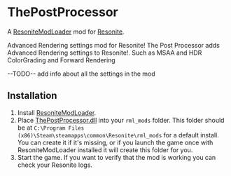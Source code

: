 # ThePostProcessor

A [ResoniteModLoader](https://github.com/resonite-modding-group/ResoniteModLoader) mod for [Resonite](https://resonite.com/).

Advanced Rendering settings mod for Resonite!
The Post Processor adds Advanced Rendering settings to Resonite!. Such as MSAA and HDR ColorGrading and Forward Rendering

--TODO-- add info about all the settings in the mod

## Installation
1. Install [ResoniteModLoader](https://github.com/resonite-modding-group/ResoniteModLoader).
1. Place [ThePostProcessor.dll](https://github.com/0xFLOATINGPOINT/ThePostProcessor/releases/latest/download/ThePostProcessor.dll) into your `rml_mods` folder. This folder should be at `C:\Program Files (x86)\Steam\steamapps\common\Resonite\rml_mods` for a default install. You can create it if it's missing, or if you launch the game once with ResoniteModLoader installed it will create this folder for you.
1. Start the game. If you want to verify that the mod is working you can check your Resonite logs.
